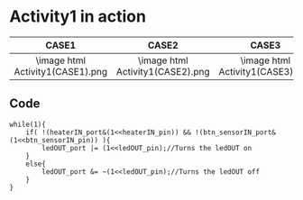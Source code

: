 # Activity1 in action

|CASE1|CASE2|CASE3|CASE4|
|:--:|:--:|:--:|:--:|
|\image html Activity1(CASE1).png|\image html Activity1(CASE2).png|\image html Activity1(CASE3).png|\image html Activity1(CASE4).png|

## Code 
```
while(1){
    if( !(heaterIN_port&(1<<heaterIN_pin)) && !(btn_sensorIN_port&(1<<btn_sensorIN_pin)) ){
        ledOUT_port |= (1<<ledOUT_pin);//Turns the ledOUT on
    }
    else{
        ledOUT_port &= ~(1<<ledOUT_pin);//Turns the ledOUT off
    }
}
```
